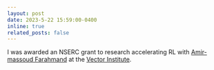 ```yaml
---
layout: post
date: 2023-5-22 15:59:00-0400
inline: true
related_posts: false
---
```


I was awarded an NSERC grant to research accelerating RL with [Amir-massoud Farahmand](https://www.sologen.net) at the [Vector Institute](https://vectorinstitute.ai/).